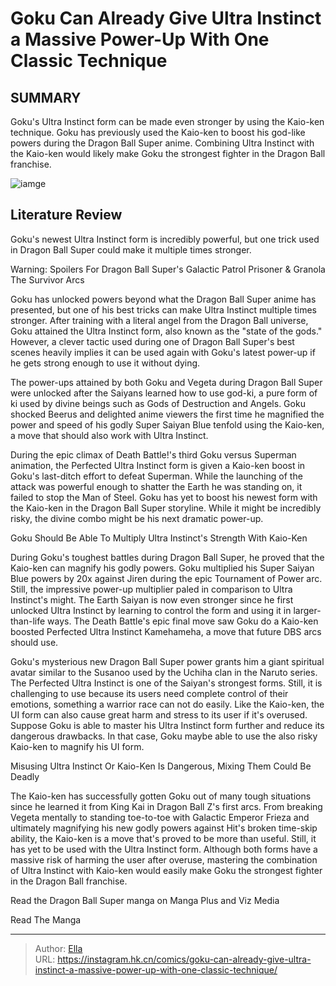 # Goku Can Already Give Ultra Instinct a Massive Power-Up With One Classic Technique


## SUMMARY 



  Goku&#39;s Ultra Instinct form can be made even stronger by using the Kaio-ken technique.   Goku has previously used the Kaio-ken to boost his god-like powers during the Dragon Ball Super anime.   Combining Ultra Instinct with the Kaio-ken would likely make Goku the strongest fighter in the Dragon Ball franchise.  

![iamge](https://static1.srcdn.com/wordpress/wp-content/uploads/2023/12/goku-uiboost.jpg)

## Literature Review

Goku&#39;s newest Ultra Instinct form is incredibly powerful, but one trick used in Dragon Ball Super could make it multiple times stronger.




Warning: Spoilers For Dragon Ball Super&#39;s Galactic Patrol Prisoner &amp; Granola The Survivor Arcs




Goku has unlocked powers beyond what the Dragon Ball Super anime has presented, but one of his best tricks can make Ultra Instinct multiple times stronger. After training with a literal angel from the Dragon Ball universe, Goku attained the Ultra Instinct form, also known as the &#34;state of the gods.&#34; However, a clever tactic used during one of Dragon Ball Super&#39;s best scenes heavily implies it can be used again with Goku&#39;s latest power-up if he gets strong enough to use it without dying.

The power-ups attained by both Goku and Vegeta during Dragon Ball Super were unlocked after the Saiyans learned how to use god-ki, a pure form of ki used by divine beings such as Gods of Destruction and Angels. Goku shocked Beerus and delighted anime viewers the first time he magnified the power and speed of his godly Super Saiyan Blue tenfold using the Kaio-ken, a move that should also work with Ultra Instinct.


 




During the epic climax of Death Battle!&#39;s third Goku versus Superman animation, the Perfected Ultra Instinct form is given a Kaio-ken boost in Goku&#39;s last-ditch effort to defeat Superman. While the launching of the attack was powerful enough to shatter the Earth he was standing on, it failed to stop the Man of Steel. Goku has yet to boost his newest form with the Kaio-ken in the Dragon Ball Super storyline. While it might be incredibly risky, the divine combo might be his next dramatic power-up.


 Goku Should Be Able To Multiply Ultra Instinct&#39;s Strength With Kaio-Ken 
         

During Goku&#39;s toughest battles during Dragon Ball Super, he proved that the Kaio-ken can magnify his godly powers. Goku multiplied his Super Saiyan Blue powers by 20x against Jiren during the epic Tournament of Power arc. Still, the impressive power-up multiplier paled in comparison to Ultra Instinct&#39;s might. The Earth Saiyan is now even stronger since he first unlocked Ultra Instinct by learning to control the form and using it in larger-than-life ways. The Death Battle&#39;s epic final move saw Goku do a Kaio-ken boosted Perfected Ultra Instinct Kamehameha, a move that future DBS arcs should use.




Goku&#39;s mysterious new Dragon Ball Super power grants him a giant spiritual avatar similar to the Susanoo used by the Uchiha clan in the Naruto series. The Perfected Ultra Instinct is one of the Saiyan&#39;s strongest forms. Still, it is challenging to use because its users need complete control of their emotions, something a warrior race can not do easily. Like the Kaio-ken, the UI form can also cause great harm and stress to its user if it&#39;s overused. Suppose Goku is able to master his Ultra Instinct form further and reduce its dangerous drawbacks. In that case, Goku maybe able to use the also risky Kaio-ken to magnify his UI form.



 Misusing Ultra Instinct Or Kaio-Ken Is Dangerous, Mixing Them Could Be Deadly 
          

The Kaio-ken has successfully gotten Goku out of many tough situations since he learned it from King Kai in Dragon Ball Z&#39;s first arcs. From breaking Vegeta mentally to standing toe-to-toe with Galactic Emperor Frieza and ultimately magnifying his new godly powers against Hit&#39;s broken time-skip ability, the Kaio-ken is a move that&#39;s proved to be more than useful. Still, it has yet to be used with the Ultra Instinct form. Although both forms have a massive risk of harming the user after overuse, mastering the combination of Ultra Instinct with Kaio-ken would easily make Goku the strongest fighter in the Dragon Ball franchise.




Read the Dragon Ball Super manga on Manga Plus and Viz Media

Read The Manga



---

> Author: [Ella](https://instagram.hk.cn/)  
> URL: https://instagram.hk.cn/comics/goku-can-already-give-ultra-instinct-a-massive-power-up-with-one-classic-technique/  

